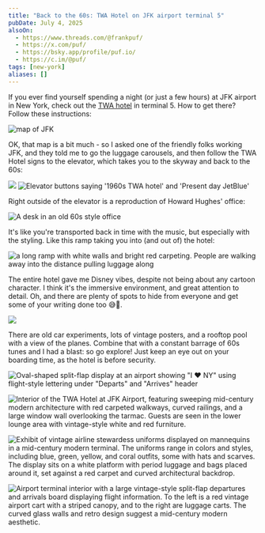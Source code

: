 ```yaml
---
title: "Back to the 60s: TWA Hotel on JFK airport terminal 5"
pubDate: July 4, 2025
alsoOn:
  - https://www.threads.com/@frankpuf/
  - https://x.com/puf/
  - https://bsky.app/profile/puf.io/
  - https://c.im/@puf/
tags: [new-york]
aliases: []
---
```


If you ever find yourself spending a night (or just a few hours) at JFK airport in New York, check out the [TWA hotel](twahotel.com) in terminal 5. How to get there? Follow these instructions:

![map of JFK](https://i.imgur.com/aMepuNk.png)

OK, that map is a bit much - so I asked one of the friendly folks working JFK, and they told me to go the luggage carousels, and then follow the TWA Hotel signs to the elevator, which takes you to the skyway and back to the 60s:

![](https://i.imgur.com/a4hvrcF.png)
![Elevator buttons saying '1960s TWA hotel' and 'Present day JetBlue'](https://i.imgur.com/6W2BJPc.png)

Right outside of the elevator is a reproduction of Howard Hughes' office:

![A desk in an old 60s style office](https://i.imgur.com/T6v5NvS.png)

It's like you're transported back in time with the music, but especially with the styling. Like this ramp taking you into (and out of) the hotel:

![a long ramp with white walls and bright red carpeting. People are walking away into the distance pulling luggage along](https://i.imgur.com/Bh1SAJ0.png)

The entire hotel gave me Disney vibes, despite not being about any cartoon character. I think it's the immersive environment, and great attention to detail. Oh, and there are plenty of spots to hide from everyone and get some of your writing done too 😅👋.

![](https://i.imgur.com/iLGNPQs.png)

There are old car experiments, lots of vintage posters, and a rooftop pool with a view of the planes. Combine that with a constant barrage of 60s tunes and I had a blast: so go explore! Just keep an eye out on your boarding time, as the hotel is before security.

![Oval-shaped split-flap display at an airport showing "I ❤️ NY" using flight-style lettering under "Departs" and "Arrives" header](https://i.imgur.com/3kqLDGl.png)

![ Interior of the TWA Hotel at JFK Airport, featuring sweeping mid-century modern architecture with red carpeted walkways, curved railings, and a large window wall overlooking the tarmac. Guests are seen in the lower lounge area with vintage-style white and red furniture.](https://i.imgur.com/SRJBAM3.png)

![Exhibit of vintage airline stewardess uniforms displayed on mannequins in a mid-century modern terminal. The uniforms range in colors and styles, including blue, green, yellow, and coral outfits, some with hats and scarves. The display sits on a white platform with period luggage and bags placed around it, set against a red carpet and curved architectural backdrop.](https://i.imgur.com/NCgergb.png)

![Airport terminal interior with a large vintage-style split-flap departures and arrivals board displaying flight information.  To the left is a red vintage airport cart with a striped canopy, and to the right are luggage carts. The curved glass walls and retro design suggest a mid-century modern aesthetic.](https://i.imgur.com/MnJkryA.png)
